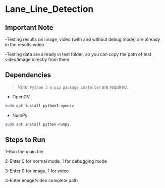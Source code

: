# Lane_Line_Detection

## Important Note

-Testing results on image, video (with and without debug mode) are already in the results video

-Testing data are already in test folder, so you can copy the path of test video/image directly from them

## Dependencies
> Note: `Python 3 & pip package installer` are required.
- OpenCV
```bash
sudo apt install python3-opencv
```
- NumPy
```bash
sudo apt install python-numpy
```


## Steps to Run
1-Run the main file

2-Enter 0 for normal mode, 1 for debugging mode

3-Enter 0 for image, 1 for video

4-Enter image/video complete path


